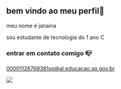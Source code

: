 ## bem vindo ao meu perfil👋

meu nome é janaina 

sou estudante de tecnologia do 1 ano C


### entrar em contato comigo 📪

00001126769381sp@al.educacao.sp.gov.br


![](https://media1.tenor.com/m/1bX0ZuyuPRMAAAAC/acting-pretty-bubbles.gif)
